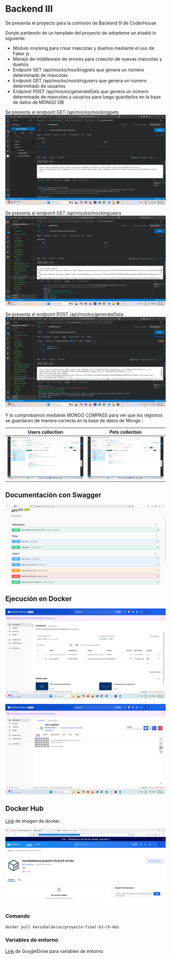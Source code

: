 # Backend III
Se presenta el proyecto para la comisión de Backend III de CoderHouse

Donde partiendo de un template del proyecto de adopteme se añadió lo siguiente:
* Módulo mocking para crear mascotas y dueños mediante el uso de Faker js
* Manejo de middleware de errores para creación de nuevas mascotas y dueños
* Endpoint GET /api/mocks/mockingpets que genera un número determinado de mascotas
* Endpoint GET /api/mocks/mockingusers que genera un número determinado de usuarios
* Endpoint POST /api/mocks/generateData que genera un número determinado de mascotas y usuarios para luego guardarlos en la base de datos de MONGO DB

Se presenta el endpoint GET /api/mocks/mockingpets
![](./imgs/Captura%20de%20pantalla%20(1001).png)

Se presenta el endpoint GET /api/mocks/mockingusers
![](./imgs/Captura%20de%20pantalla%20(1002).png)

Se presenta el endpoint POST /api/mocks/generateData
![](./imgs/Captura%20de%20pantalla%20(1003).png)

Y lo comprobamos mediante MONGO COMPASS para ver que los registros se guardaron de manera correcta en la base de datos de Mongo :

Users collection          |  Pets collection
:-------------------------:|:-------------------------:
![](./imgs/Captura%20de%20pantalla%20(1004).png)  |  ![](./imgs/Captura%20de%20pantalla%20(1005).png)

## Documentación con Swagger
![](./imgs/image.png)

## Ejecución en Docker
![](./imgs/Captura%20de%20pantalla%20(1251).png)

![](./imgs/Captura%20de%20pantalla%20(1252).png)

## Docker Hub

[Link](https://hub.docker.com/r/kevinbalderas/proyecto-final-b3-ch-kbs) de imagen de docker.

![](./imgs/Captura%20de%20pantalla%202025-03-30%20190218.png)

### Comando
```
docker pull kevinbalderas/proyecto-final-b3-ch-kbs
```
### Variables de entorno


[Link](https://drive.google.com/file/d/1pnJFQQrOKm6iw8BlaKUMvqo7QM8ueBnf/view?usp=sharing) de GoogleDrive para variables de entorno